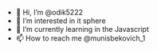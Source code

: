 - 👋 Hi, I’m @odik5222
- 👀 I’m interested in it sphere
- 🌱 I’m currently learning in the Javascript
- 📫 How to reach me @munisbekovich_1

<!---
odik5222/odik5222 is a ✨ special ✨ repository because its `README.md` (this file) appears on your GitHub profile.
You can click the Preview link to take a look at your changes.
--->
